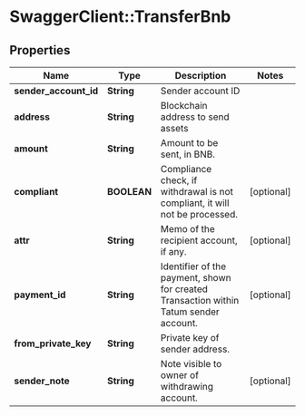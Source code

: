 # SwaggerClient::TransferBnb

## Properties
Name | Type | Description | Notes
------------ | ------------- | ------------- | -------------
**sender_account_id** | **String** | Sender account ID | 
**address** | **String** | Blockchain address to send assets | 
**amount** | **String** | Amount to be sent, in BNB. | 
**compliant** | **BOOLEAN** | Compliance check, if withdrawal is not compliant, it will not be processed. | [optional] 
**attr** | **String** | Memo of the recipient account, if any. | [optional] 
**payment_id** | **String** | Identifier of the payment, shown for created Transaction within Tatum sender account. | [optional] 
**from_private_key** | **String** | Private key of sender address. | 
**sender_note** | **String** | Note visible to owner of withdrawing account. | [optional] 

